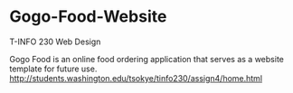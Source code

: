 # Gogo-Food-Website
T-INFO 230 Web Design

Gogo Food is an online food ordering application that serves as a website template for future use.
http://students.washington.edu/tsokye/tinfo230/assign4/home.html
